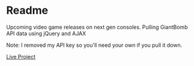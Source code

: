 Readme
========

Upcoming video game releases on next gen consoles. Pulling GiantBomb API data using jQuery and AJAX

Note: I removed my API key so you'll need your own if you pull it down.

[Live Project](http://test.arissabrown.com/projects/next-gen/page_index.html)


